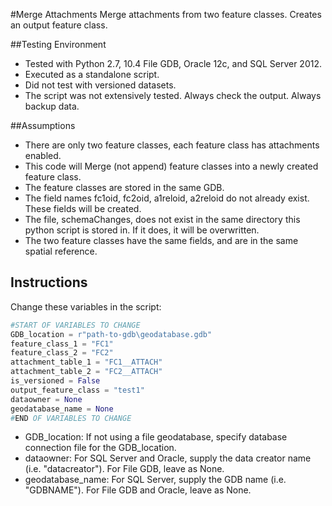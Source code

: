 #Merge Attachments
Merge attachments from two feature classes. Creates an output feature class.

##Testing Environment
* Tested with Python 2.7, 10.4 File GDB, Oracle 12c, and SQL Server 2012.
* Executed as a standalone script.
* Did not test with versioned datasets.
* The script was not extensively tested. Always check the output. Always backup data.

##Assumptions
* There are only two feature classes, each feature class has attachments enabled.
* This code will Merge (not append) feature classes into a newly created feature class.
* The feature classes are stored in the same GDB.
* The field names fc1oid, fc2oid, a1reloid, a2reloid do not already exist. These fields will be created.
* The file, schemaChanges, does not exist in the same directory this python script is stored in. If it does, it will be overwritten.
* The two feature classes have the same fields, and are in the same spatial reference.

## Instructions
Change these variables in the script:

```python
#START OF VARIABLES TO CHANGE
GDB_location = r"path-to-gdb\geodatabase.gdb"
feature_class_1 = "FC1"
feature_class_2 = "FC2"
attachment_table_1 = "FC1__ATTACH"
attachment_table_2 = "FC2__ATTACH"
is_versioned = False
output_feature_class = "test1"
dataowner = None 
geodatabase_name = None
#END OF VARIABLES TO CHANGE
```

* GDB_location: If not using a file geodatabase, specify database connection file for the GDB_location.
* dataowner: For SQL Server and Oracle, supply the data creator name (i.e. "datacreator"). For File GDB, leave as None.
* geodatabase_name: For SQL Server, supply the GDB name (i.e. "GDBNAME"). For File GDB and Oracle, leave as None.
